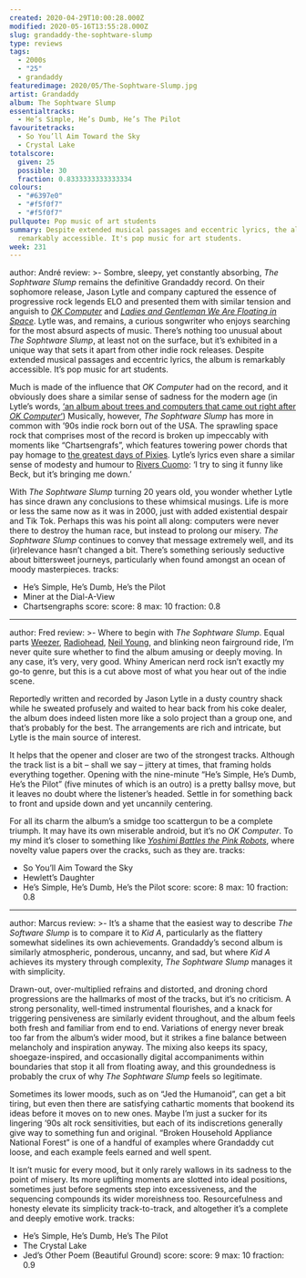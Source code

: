 ```yaml
---
created: 2020-04-29T10:00:28.000Z
modified: 2020-05-16T13:55:28.000Z
slug: grandaddy-the-sophtware-slump
type: reviews
tags:
  - 2000s
  - "25"
  - grandaddy
featuredimage: 2020/05/The-Sophtware-Slump.jpg
artist: Grandaddy
album: The Sophtware Slump
essentialtracks:
  - He’s Simple, He’s Dumb, He’s The Pilot
favouritetracks:
  - So You’ll Aim Toward the Sky
  - Crystal Lake
totalscore:
  given: 25
  possible: 30
  fraction: 0.8333333333333334
colours:
  - "#6397e0"
  - "#f5f0f7"
  - "#f5f0f7"
pullquote: Pop music of art students
summary: Despite extended musical passages and eccentric lyrics, the album is
  remarkably accessible. It's pop music for art students.
week: 231
---
```

author: André
review: >-
  Sombre, sleepy, yet constantly absorbing, *The Sophtware Slump* remains the
  definitive Grandaddy record. On their sophomore release, Jason Lytle and
  company captured the essence of progressive rock legends ELO and presented
  them with similar tension and anguish to [*OK
  Computer*](<https://audioxide.com/reviews/radiohead-ok-computer/>) and
  [*Ladies and Gentleman We Are Floating in
  Space*](<https://audioxide.com/reviews/spiritualized-ladies-and-gentleman-we-are-floating-in-space/>).
  Lytle was, and remains, a curious songwriter who enjoys searching for the most
  absurd aspects of music. There’s nothing too unusual about *The Sophtware
  Slump*, at least not on the surface, but it’s exhibited in a unique way that
  sets it apart from other indie rock releases. Despite extended musical
  passages and eccentric lyrics, the album is remarkably accessible. It’s pop
  music for art students.


  Much is made of the influence that *OK Computer* had on the record, and it obviously does share a similar sense of sadness for the modern age (in Lytle’s words, [‘an album about trees and computers that came out right after *OK Computer*‘](<http://drownedinsound.com/in_depth/951696-grandaddy-from-beyond-the-grave--jason-lytle-talks-to-dis>)) Musically, however, *The Sophtware Slump* has more in common with ’90s indie rock born out of the USA. The sprawling space rock that comprises most of the record is broken up impeccably with moments like “Chartsengrafs”, which features towering power chords that pay homage to [the greatest days of Pixies](<https://audioxide.com/reviews/pixies-doolittle/>). Lytle’s lyrics even share a similar sense of modesty and humour to [Rivers Cuomo](<https://audioxide.com/reviews/weezer-the-blue-album/>): ‘I try to sing it funny like Beck, but it’s bringing me down.’


  With *The Sophtware Slump* turning 20 years old, you wonder whether Lytle has since drawn any conclusions to these whimsical musings. Life is more or less the same now as it was in 2000, just with added existential despair and Tik Tok. Perhaps this was his point all along: computers were never there to destroy the human race, but instead to prolong our misery. *The Sophtware Slump* continues to convey that message extremely well, and its (ir)relevance hasn’t changed a bit. There’s something seriously seductive about bittersweet journeys, particularly when found amongst an ocean of moody masterpieces.
tracks:
  - He’s Simple, He’s Dumb, He’s the Pilot
  - ­­Miner at the Dial-A-View
  - ­­Chartsengraphs
score:
  score: 8
  max: 10
  fraction: 0.8
---
author: Fred
review: >-
  Where to begin with *The Sophtware Slump*. Equal parts
  [Weezer](<https://audioxide.com/reviews/weezer-the-blue-album/>),
  [Radiohead](<https://audioxide.com/reviews/radiohead-a-moon-shaped-pool/>),
  [Neil Young](<https://audioxide.com/reviews/neil-young-on-the-beach/>), and
  blinking neon fairground ride, I’m never quite sure whether to find the album
  amusing or deeply moving. In any case, it’s very, very good. Whiny American
  nerd rock isn’t exactly my go-to genre, but this is a cut above most of what
  you hear out of the indie scene.

  Reportedly written and recorded by Jason Lytle in a dusty country shack while he sweated profusely and waited to hear back from his coke dealer, the album does indeed listen more like a solo project than a group one, and that’s probably for the best. The arrangements are rich and intricate, but Lytle is the main source of interest.

  It helps that the opener and closer are two of the strongest tracks. Although the track list is a bit – shall we say – jittery at times, that framing holds everything together. Opening with the nine-minute “He’s Simple, He’s Dumb, He’s the Pilot” (five minutes of which is an outro) is a pretty ballsy move, but it leaves no doubt where the listener’s headed. Settle in for something back to front and upside down and yet uncannily centering.

  For all its charm the album’s a smidge too scattergun to be a complete triumph. It may have its own miserable android, but it’s no *OK Computer*. To my mind it’s closer to something like [*Yoshimi Battles the Pink Robots*](<https://audioxide.com/reviews/the-flaming-lips-yoshimi-battles-the-pink-robots/>), where novelty value papers over the cracks, such as they are.
tracks:
  - So You’ll Aim Toward the Sky
  - ­­Hewlett’s Daughter
  - ­­He’s Simple, He’s Dumb, He’s the Pilot
score:
  score: 8
  max: 10
  fraction: 0.8
---
author: Marcus
review: >-
  It’s a shame that the easiest way to describe *The Software Slump* is to
  compare it to *Kid A*, particularly as the flattery somewhat sidelines its own
  achievements. Grandaddy’s second album is similarly atmospheric, ponderous,
  uncanny, and sad, but where *Kid A* achieves its mystery through complexity,
  *The Sophtware Slump* manages it with simplicity.


  Drawn-out, over-multiplied refrains and distorted, and droning chord progressions are the hallmarks of most of the tracks, but it’s no criticism. A strong personality, well-timed instrumental flourishes, and a knack for triggering pensiveness are similarly evident throughout, and the album feels both fresh and familiar from end to end. Variations of energy never break too far from the album’s wider mood, but it strikes a fine balance between melancholy and inspiration anyway. The mixing also keeps its spacy, shoegaze-inspired, and occasionally digital accompaniments within boundaries that stop it all from floating away, and this groundedness is probably the crux of why *The Sophtware Slump* feels so legitimate.


  Sometimes its lower moods, such as on “Jed the Humanoid”, can get a bit tiring, but even then there are satisfying cathartic moments that bookend its ideas before it moves on to new ones. Maybe I’m just a sucker for its lingering ’90s alt rock sensitivities, but each of its indiscretions generally give way to something fun and original. “Broken Household Appliance National Forest” is one of a handful of examples where Grandaddy cut loose, and each example feels earned and well spent.


  It isn’t music for every mood, but it only rarely wallows in its sadness to the point of misery. Its more uplifting moments are slotted into ideal positions, sometimes just before segments step into excessiveness, and the sequencing compounds its wider moreishness too. Resourcefulness and honesty elevate its simplicity track-to-track, and altogether it’s a complete and deeply emotive work.
tracks:
  - He’s Simple, He’s Dumb, He’s The Pilot
  - ­­The Crystal Lake
  - ­­Jed’s Other Poem (Beautiful Ground)
score:
  score: 9
  max: 10
  fraction: 0.9
